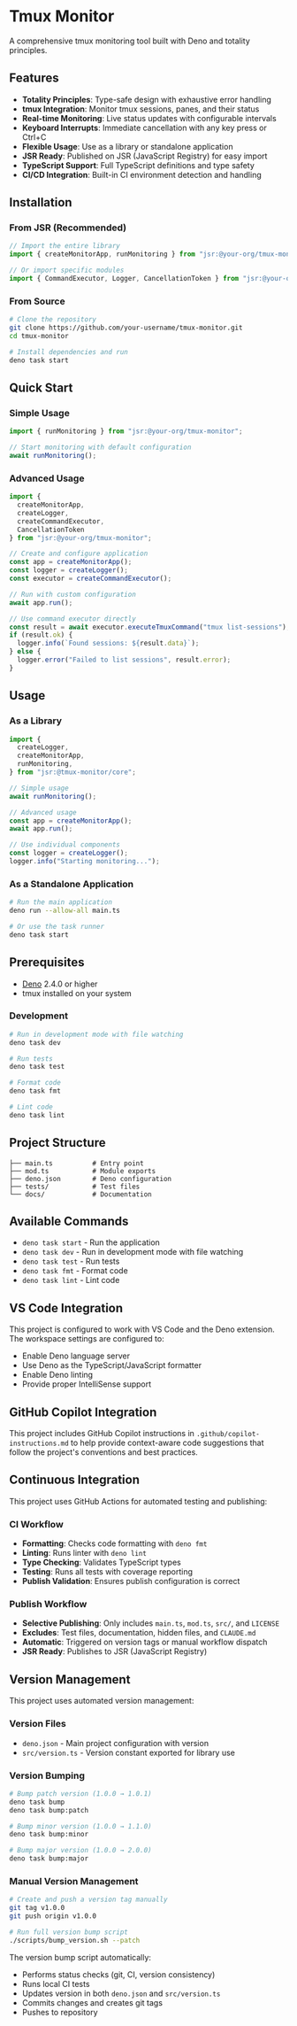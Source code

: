# Tmux Monitor

A comprehensive tmux monitoring tool built with Deno and totality principles.

## Features

- **Totality Principles**: Type-safe design with exhaustive error handling
- **tmux Integration**: Monitor tmux sessions, panes, and their status
- **Real-time Monitoring**: Live status updates with configurable intervals
- **Keyboard Interrupts**: Immediate cancellation with any key press or Ctrl+C
- **Flexible Usage**: Use as a library or standalone application
- **JSR Ready**: Published on JSR (JavaScript Registry) for easy import
- **TypeScript Support**: Full TypeScript definitions and type safety
- **CI/CD Integration**: Built-in CI environment detection and handling

## Installation

### From JSR (Recommended)

```typescript
// Import the entire library
import { createMonitorApp, runMonitoring } from "jsr:@your-org/tmux-monitor";

// Or import specific modules
import { CommandExecutor, Logger, CancellationToken } from "jsr:@your-org/tmux-monitor";
```

### From Source

```bash
# Clone the repository
git clone https://github.com/your-username/tmux-monitor.git
cd tmux-monitor

# Install dependencies and run
deno task start
```

## Quick Start

### Simple Usage

```typescript
import { runMonitoring } from "jsr:@your-org/tmux-monitor";

// Start monitoring with default configuration
await runMonitoring();
```

### Advanced Usage

```typescript
import { 
  createMonitorApp, 
  createLogger, 
  createCommandExecutor,
  CancellationToken 
} from "jsr:@your-org/tmux-monitor";

// Create and configure application
const app = createMonitorApp();
const logger = createLogger();
const executor = createCommandExecutor();

// Run with custom configuration
await app.run();

// Use command executor directly
const result = await executor.executeTmuxCommand("tmux list-sessions");
if (result.ok) {
  logger.info(`Found sessions: ${result.data}`);
} else {
  logger.error("Failed to list sessions", result.error);
}
```

## Usage

### As a Library

```typescript
import {
  createLogger,
  createMonitorApp,
  runMonitoring,
} from "jsr:@tmux-monitor/core";

// Simple usage
await runMonitoring();

// Advanced usage
const app = createMonitorApp();
await app.run();

// Use individual components
const logger = createLogger();
logger.info("Starting monitoring...");
```

### As a Standalone Application

```bash
# Run the main application
deno run --allow-all main.ts

# Or use the task runner
deno task start
```

## Prerequisites

- [Deno](https://deno.land/) 2.4.0 or higher
- tmux installed on your system

### Development

```bash
# Run in development mode with file watching
deno task dev

# Run tests
deno task test

# Format code
deno task fmt

# Lint code
deno task lint
```

## Project Structure

```
├── main.ts          # Entry point
├── mod.ts           # Module exports
├── deno.json        # Deno configuration
├── tests/           # Test files
└── docs/            # Documentation
```

## Available Commands

- `deno task start` - Run the application
- `deno task dev` - Run in development mode with file watching
- `deno task test` - Run tests
- `deno task fmt` - Format code
- `deno task lint` - Lint code

## VS Code Integration

This project is configured to work with VS Code and the Deno extension. The
workspace settings are configured to:

- Enable Deno language server
- Use Deno as the TypeScript/JavaScript formatter
- Enable Deno linting
- Provide proper IntelliSense support

## GitHub Copilot Integration

This project includes GitHub Copilot instructions in
`.github/copilot-instructions.md` to help provide context-aware code suggestions
that follow the project's conventions and best practices.

## Continuous Integration

This project uses GitHub Actions for automated testing and publishing:

### CI Workflow

- **Formatting**: Checks code formatting with `deno fmt`
- **Linting**: Runs linter with `deno lint`
- **Type Checking**: Validates TypeScript types
- **Testing**: Runs all tests with coverage reporting
- **Publish Validation**: Ensures publish configuration is correct

### Publish Workflow

- **Selective Publishing**: Only includes `main.ts`, `mod.ts`, `src/`, and
  `LICENSE`
- **Excludes**: Test files, documentation, hidden files, and `CLAUDE.md`
- **Automatic**: Triggered on version tags or manual workflow dispatch
- **JSR Ready**: Publishes to JSR (JavaScript Registry)

## Version Management

This project uses automated version management:

### Version Files

- `deno.json` - Main project configuration with version
- `src/version.ts` - Version constant exported for library use

### Version Bumping

```bash
# Bump patch version (1.0.0 → 1.0.1)
deno task bump
deno task bump:patch

# Bump minor version (1.0.0 → 1.1.0)
deno task bump:minor

# Bump major version (1.0.0 → 2.0.0)
deno task bump:major
```

### Manual Version Management

```bash
# Create and push a version tag manually
git tag v1.0.0
git push origin v1.0.0

# Run full version bump script
./scripts/bump_version.sh --patch
```

The version bump script automatically:

- Performs status checks (git, CI, version consistency)
- Runs local CI tests
- Updates version in both `deno.json` and `src/version.ts`
- Commits changes and creates git tags
- Pushes to repository
